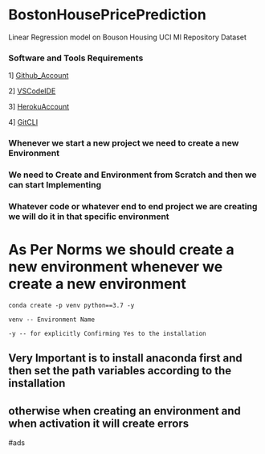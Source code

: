 # BostonHousePricePrediction

Linear Regression model on Bouson Housing UCI Ml Repository Dataset

### Software and Tools Requirements

1] [Github_Account](https://github.com/SuvraneelSaha)

2] [VSCodeIDE](https://heroku.com)

3] [HerokuAccount](https://code.visualstudio.com/)

4] [GitCLI](https://git-scm.com/book/en/v2/Getting-Started-The-Command-Line)

### Whenever we start a new project we need to create a new Environment

### We need to Create and Environment from Scratch and then we can start Implementing

### Whatever code or whatever end to end project we are creating we will do it in that specific environment

# As Per Norms we should create a new environment whenever we create a new environment

```
conda create -p venv python==3.7 -y
```

```
venv -- Environment Name
```

```
-y -- for explicitly Confirming Yes to the installation
```

## Very Important is to install anaconda first and then set the path variables according to the installation

## otherwise when creating an environment and when activation it will create errors

#ads

